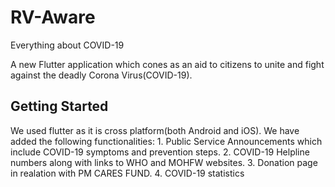 # RV-Aware
Everything about COVID-19

A new Flutter application which cones as an aid to citizens to unite and fight against the deadly Corona Virus(COVID-19).


## Getting Started

We used flutter as it is cross platform(both Android and iOS).
We have added the following functionalities:
     1. Public Service Announcements which include COVID-19 symptoms and prevention steps.
     2. COVID-19 Helpline numbers along with links to WHO and MOHFW websites.
     3. Donation page in realation with PM CARES FUND.
     4. COVID-19 statistics


